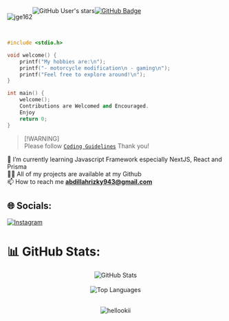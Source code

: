 <div style="display: flex;">
<p align="left"> 
  <img src="https://komarev.com/ghpvc/?username=jge162&label=Profile%20views&color=0e75b6&style=flat" alt="jge162" /> 
</p><img src="https://img.shields.io/github/stars/jge162?style=social" alt="GitHub User's stars">
  <a href="https://github.com/hellookii?tab=followers"><img src="https://img.shields.io/github/followers/hellookii?label=Followers&style=social" alt="GitHub Badge"></a>
</div><br>

```CPP
#include <stdio.h>

void welcome() {
    printf("My hobbies are:\n");
    printf("- motorcycle modification\n - gaming\n");
    printf("Feel free to explore around!\n");
}

int main() {
    welcome();
    Contributions are Welcomed and Encouraged.
    Enjoy
    return 0;
}

```

>[!WARNING]\
>Please follow [`Coding Guidelines`](https://github.com/hellookii/hellookii/blob/main/coding_guidelines.md) Thank you! 

🌱 I’m currently learning Javascript Framework especially NextJS, React and Prisma<br>👨‍💻 All of my projects are available at my Github<br> 📫 How to reach me <strong>abdillahrizky943@gmail.com</strong>

## 🌐 Socials:
[![Instagram](https://img.shields.io/badge/Instagram-%23E4405F.svg?logo=Instagram&logoColor=white)](https://instagram.com/m.rizkii_) 

# 📊 GitHub Stats:
<div align="center">
  <img src="https://github-readme-stats.vercel.app/api?username=hellookii&theme=nord&hide_border=true&include_all_commits=true&count_private=true" alt="GitHub Stats" />
</div>

<br/>

<div align="center">
  <img src="https://github-readme-stats.vercel.app/api/top-langs/?username=hellookii&theme=nord&hide_border=true&include_all_commits=true&count_private=true&layout=compact" alt="Top Languages" />
</div>

<br/>

<!-- [![Discord Presence](https://lanyard.cnrad.dev/api/458236535595204611)](https://discord.com/users/458236535595204611)
  
[![spotify-github-profile](https://spotify-github-profile.vercel.app/api/view?uid=ijmi5i3si5rvfkus29gx3sfcd&cover_image=true&theme=default&show_offline=false&background_color=121212&interchange=true&bar_color=53b14f&bar_color_cover=true)](https://spotify-github-profile.vercel.app/api/view?uid=ijmi5i3si5rvfkus29gx3sfcd&redirect=true)
 -->
<p align="center"> <img src="https://komarev.com/ghpvc/?username=hellookii&label=Profile%20views&color=0e75b6&style=flat" alt="hellookii" /> </p>
